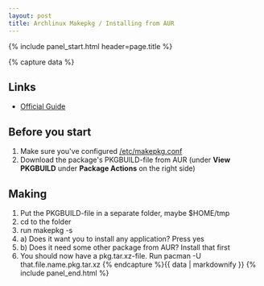 ```yaml
---
layout: post
title: Archlinux Makepkg / Installing from AUR
---
```


{% include panel_start.html header=page.title %}

{% capture data %}
## Links
- [Official Guide](https://wiki.archlinux.org/index.php/AUR_User_Guidelines)

## Before you start
1. Make sure you've configured [/etc/makepkg.conf](https://wiki.archlinux.org/index.php/Makepkg)
2. Download the package's PKGBUILD-file from AUR (under **View PKGBUILD** under **Package Actions** on the right side)

## Making
1. Put the PKGBUILD-file in a separate folder, maybe $HOME/tmp
2. cd to the folder
3. run makepkg -s
4. a) Does it want you to install any application? Press yes
4. b) Does it need some other package from AUR? Install that first
5. You should now have a pkg.tar.xz-file. Run pacman -U that.file.name.pkg.tar.xz
{% endcapture %}{{ data | markdownify }}
{% include panel_end.html %}
